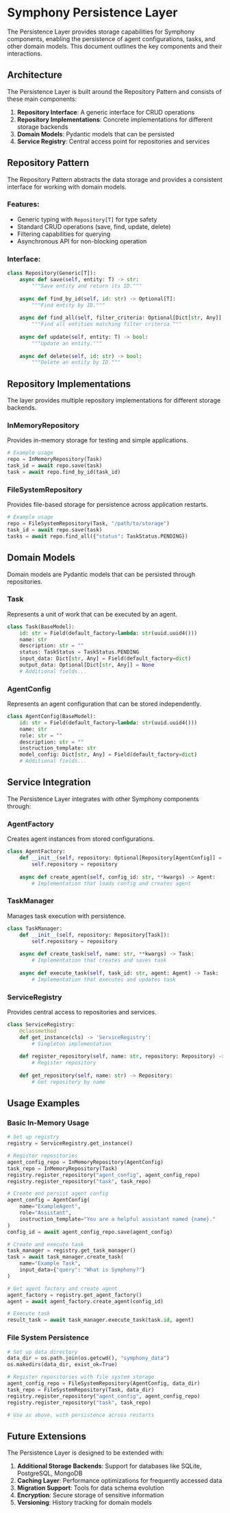 # Symphony Persistence Layer

The Persistence Layer provides storage capabilities for Symphony components, enabling the persistence of agent configurations, tasks, and other domain models. This document outlines the key components and their interactions.

## Architecture

The Persistence Layer is built around the Repository Pattern and consists of these main components:

1. **Repository Interface**: A generic interface for CRUD operations
2. **Repository Implementations**: Concrete implementations for different storage backends
3. **Domain Models**: Pydantic models that can be persisted
4. **Service Registry**: Central access point for repositories and services

## Repository Pattern

The Repository Pattern abstracts the data storage and provides a consistent interface for working with domain models.

### Features:
- Generic typing with `Repository[T]` for type safety
- Standard CRUD operations (save, find, update, delete)
- Filtering capabilities for querying
- Asynchronous API for non-blocking operation

### Interface:
```python
class Repository(Generic[T]):
    async def save(self, entity: T) -> str:
        """Save entity and return its ID."""
        
    async def find_by_id(self, id: str) -> Optional[T]:
        """Find entity by ID."""
        
    async def find_all(self, filter_criteria: Optional[Dict[str, Any]] = None) -> List[T]:
        """Find all entities matching filter criteria."""
        
    async def update(self, entity: T) -> bool:
        """Update an entity."""
        
    async def delete(self, id: str) -> bool:
        """Delete an entity by ID."""
```

## Repository Implementations

The layer provides multiple repository implementations for different storage backends.

### InMemoryRepository

Provides in-memory storage for testing and simple applications.

```python
# Example usage
repo = InMemoryRepository(Task)
task_id = await repo.save(task)
task = await repo.find_by_id(task_id)
```

### FileSystemRepository

Provides file-based storage for persistence across application restarts.

```python
# Example usage
repo = FileSystemRepository(Task, "/path/to/storage")
task_id = await repo.save(task)
tasks = await repo.find_all({"status": TaskStatus.PENDING})
```

## Domain Models

Domain models are Pydantic models that can be persisted through repositories.

### Task

Represents a unit of work that can be executed by an agent.

```python
class Task(BaseModel):
    id: str = Field(default_factory=lambda: str(uuid.uuid4()))
    name: str
    description: str = ""
    status: TaskStatus = TaskStatus.PENDING
    input_data: Dict[str, Any] = Field(default_factory=dict)
    output_data: Optional[Dict[str, Any]] = None
    # Additional fields...
```

### AgentConfig

Represents an agent configuration that can be stored independently.

```python
class AgentConfig(BaseModel):
    id: str = Field(default_factory=lambda: str(uuid.uuid4()))
    name: str
    role: str = ""
    description: str = ""
    instruction_template: str
    model_config: Dict[str, Any] = Field(default_factory=dict)
    # Additional fields...
```

## Service Integration

The Persistence Layer integrates with other Symphony components through:

### AgentFactory

Creates agent instances from stored configurations.

```python
class AgentFactory:
    def __init__(self, repository: Optional[Repository[AgentConfig]] = None):
        self.repository = repository
    
    async def create_agent(self, config_id: str, **kwargs) -> Agent:
        # Implementation that loads config and creates agent
```

### TaskManager

Manages task execution with persistence.

```python
class TaskManager:
    def __init__(self, repository: Repository[Task]):
        self.repository = repository
    
    async def create_task(self, name: str, **kwargs) -> Task:
        # Implementation that creates and saves task
        
    async def execute_task(self, task_id: str, agent: Agent) -> Task:
        # Implementation that executes and updates task
```

### ServiceRegistry

Provides central access to repositories and services.

```python
class ServiceRegistry:
    @classmethod
    def get_instance(cls) -> 'ServiceRegistry':
        # Singleton implementation
        
    def register_repository(self, name: str, repository: Repository) -> None:
        # Register repository
        
    def get_repository(self, name: str) -> Repository:
        # Get repository by name
```

## Usage Examples

### Basic In-Memory Usage

```python
# Set up registry
registry = ServiceRegistry.get_instance()

# Register repositories
agent_config_repo = InMemoryRepository(AgentConfig)
task_repo = InMemoryRepository(Task)
registry.register_repository("agent_config", agent_config_repo)
registry.register_repository("task", task_repo)

# Create and persist agent config
agent_config = AgentConfig(
    name="ExampleAgent",
    role="Assistant",
    instruction_template="You are a helpful assistant named {name}."
)
config_id = await agent_config_repo.save(agent_config)

# Create and execute task
task_manager = registry.get_task_manager()
task = await task_manager.create_task(
    name="Example Task",
    input_data={"query": "What is Symphony?"}
)

# Get agent factory and create agent
agent_factory = registry.get_agent_factory()
agent = await agent_factory.create_agent(config_id)

# Execute task
result_task = await task_manager.execute_task(task.id, agent)
```

### File System Persistence

```python
# Set up data directory
data_dir = os.path.join(os.getcwd(), "symphony_data")
os.makedirs(data_dir, exist_ok=True)

# Register repositories with file system storage
agent_config_repo = FileSystemRepository(AgentConfig, data_dir)
task_repo = FileSystemRepository(Task, data_dir)
registry.register_repository("agent_config", agent_config_repo)
registry.register_repository("task", task_repo)

# Use as above, with persistence across restarts
```

## Future Extensions

The Persistence Layer is designed to be extended with:

1. **Additional Storage Backends**: Support for databases like SQLite, PostgreSQL, MongoDB
2. **Caching Layer**: Performance optimizations for frequently accessed data
3. **Migration Support**: Tools for data schema evolution
4. **Encryption**: Secure storage of sensitive information
5. **Versioning**: History tracking for domain models